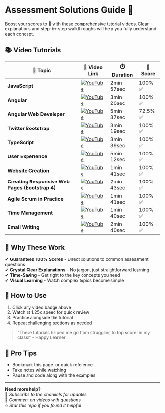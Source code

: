 # Assessment Solutions Guide 🚀

Boost your scores to 💯 with these comprehensive tutorial videos. Clear explanations and step-by-step walkthroughs will help you fully understand each concept.

## 📚 Video Tutorials

| 📌 **Topic**                              | 🔗 **Video Link**                                                                                              | ⏱️ **Duration**     | 🎯 **Score** |
|-------------------------------------------|---------------------------------------------------------------------------------------------------------------|---------------------|--------------|
| **JavaScript**                            | [![YouTube](https://img.shields.io/badge/YouTube-Watch-red)](https://youtu.be/qIhsQiETTw0)                     | 2min 57sec          | 100% ✅       |
| **Angular**                               | [![YouTube](https://img.shields.io/badge/YouTube-Watch-red)](https://youtu.be/vckc8c24p_E?si=aivJFUKwilNDt-Om) | 3min 26sec          | 100% ✅       |
| **Angular Web Developer**                 | [![YouTube](https://img.shields.io/badge/YouTube-Watch-red)](https://youtu.be/Oy2HWnEP-zs?si=Vekh9DOoI52wZuWp) | 5min 37sec          | 72.5% ✅      |
| **Twitter Bootstrap**                     | [![YouTube](https://img.shields.io/badge/YouTube-Watch-red)](https://youtu.be/jk6vzNhhnVw)                     | 3min 19sec          | 100% ✅       |
| **TypeScript**                            | [![YouTube](https://img.shields.io/badge/YouTube-Watch-red)](https://youtu.be/UYEf7yNHYJY)                     | 3min 39sec          | 100% ✅       |
| **User Experience**                       | [![YouTube](https://img.shields.io/badge/YouTube-Watch-red)](https://youtu.be/fwT2_qU942I)                     | 5min 12sec          | 100% ✅       |
| **Website Creation**                      | [![YouTube](https://img.shields.io/badge/YouTube-Watch-red)](https://youtu.be/b4h8bNmFntA)                     | 1min 41sec          | 100% ✅       |
| **Creating Responsive Web Pages (Bootstrap 4)** | [![YouTube](https://img.shields.io/badge/YouTube-Watch-red)](https://youtu.be/GKQIhKAnqGk)                     | 2min 43sec          | 100% ✅       |
| **Agile Scrum in Practice**               | [![YouTube](https://img.shields.io/badge/YouTube-Watch-red)](https://youtu.be/32t1jqEgD80)                     | 1min 41sec          | 100% ✅       |
| **Time Management**                       | [![YouTube](https://img.shields.io/badge/YouTube-Watch-red)](https://youtu.be/tqxOT7nV5qk?si=UZbh95XpH4Fg4vCp) | 1min 40sec          | 100% ✅       |
| **Email Writing**                         | [![YouTube](https://img.shields.io/badge/YouTube-Watch-red)](https://youtu.be/E94-uTcNfCM)                     | 2min 40sec          | 100% ✅       |

## 💯 Why These Work

✔ **Guaranteed 100% Scores** - Direct solutions to common assessment questions  
✔ **Crystal Clear Explanations** - No jargon, just straightforward learning  
✔ **Time-Saving** - Get right to the key concepts you need  
✔ **Visual Learning** - Watch complex topics become simple  

## 🎯 How to Use
1. Click any video badge above
2. Watch at 1.25x speed for quick review
3. Practice alongside the tutorial
4. Repeat challenging sections as needed

> "These tutorials helped me go from struggling to top scorer in my class!" - Happy Learner

## 📌 Pro Tips
- Bookmark this page for quick reference
- Take notes while watching
- Pause and code along with the examples

---

**Need more help?**  
🔔 *Subscribe to the channels for updates*  
💬 *Comment on videos with questions*  
⭐ *Star this repo if you found it helpful*
